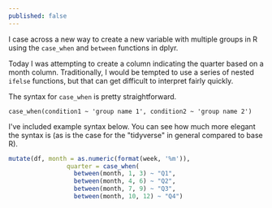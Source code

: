 ```yaml
---
published: false
---
```

I case across a new way to create a new variable with multiple groups in R using the `case_when` and `between` functions in dplyr.

Today I was attempting to create a column indicating the quarter based on a month column. Traditionally, I would be tempted to use a series of nested `ifelse` functions, but that can get difficult to interpret fairly quickly.

The syntax for `case_when` is pretty straightforward.

`case_when(condition1 ~ 'group name 1', condition2 ~ 'group name 2')`


I've included example syntax below. You can see how much more elegant the syntax is (as is the case for the "tidyverse" in general compared to base R).

```r
mutate(df, month = as.numeric(format(week, '%m')),
                quarter = case_when(
                  between(month, 1, 3) ~ "Q1",
                  between(month, 4, 6) ~ "Q2",
                  between(month, 7, 9) ~ "Q3",
                  between(month, 10, 12) ~ "Q4")
```